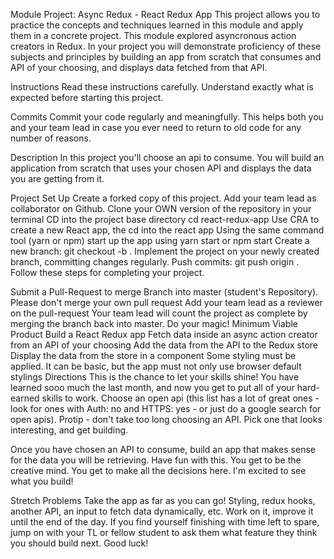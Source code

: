 Module Project: Async Redux - React Redux App
This project allows you to practice the concepts and techniques learned in this module and apply them in a concrete project. This module explored asyncronous action creators in Redux. In your project you will demonstrate proficiency of these subjects and principles by building an app from scratch that consumes and API of your choosing, and displays data fetched from that API.

Instructions
Read these instructions carefully. Understand exactly what is expected before starting this project.

Commits
Commit your code regularly and meaningfully. This helps both you and your team lead in case you ever need to return to old code for any number of reasons.

Description
In this project you'll choose an api to consume. You will build an application from scratch that uses your chosen API and displays the data you are getting from it.

Project Set Up
 Create a forked copy of this project.
 Add your team lead as collaborator on Github.
 Clone your OWN version of the repository in your terminal
 CD into the project base directory cd react-redux-app
 Use CRA to create a new React app, the cd into the react app
 Using the same command tool (yarn or npm) start up the app using yarn start or npm start
 Create a new branch: git checkout -b <firstName-lastName>.
 Implement the project on your newly created <firstName-lastName> branch, committing changes regularly.
 Push commits: git push origin <firstName-lastName>.
Follow these steps for completing your project.

 Submit a Pull-Request to merge Branch into master (student's Repository). Please don't merge your own pull request
 Add your team lead as a reviewer on the pull-request
 Your team lead will count the project as complete by merging the branch back into master.
 Do your magic!
Minimum Viable Product
 Build a React Redux app
 Fetch data inside an async action creator from an API of your choosing
 Add the data from the API to the Redux store
 Display the data from the store in a component
 Some styling must be applied. It can be basic, but the app must not only use browser default stylings
Directions
This is the chance to let your skills shine! You have learned sooo much the last month, and now you get to put all of your hard-earned skills to work. Choose an open api (this list has a lot of great ones - look for ones with Auth: no and HTTPS: yes - or just do a google search for open apis). Protip - don't take too long choosing an API. Pick one that looks interesting, and get building.

Once you have chosen an API to consume, build an app that makes sense for the data you will be retrieving. Have fun with this. You get to be the creative mind. You get to make all the decisions here. I'm excited to see what you build!

Stretch Problems
Take the app as far as you can go! Styling, redux hooks, another API, an input to fetch data dynamically, etc. Work on it, improve it until the end of the day. If you find yourself finishing with time left to spare, jump on with your TL or fellow student to ask them what feature they think you should build next. Good luck!